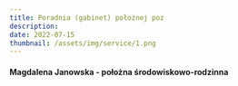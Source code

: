 ```yaml
---
title: Poradnia (gabinet) położnej poz
description: 
date: 2022-07-15
thumbnail: /assets/img/service/1.png
---
```


#### Magdalena Janowska - położna środowiskowo-rodzinna